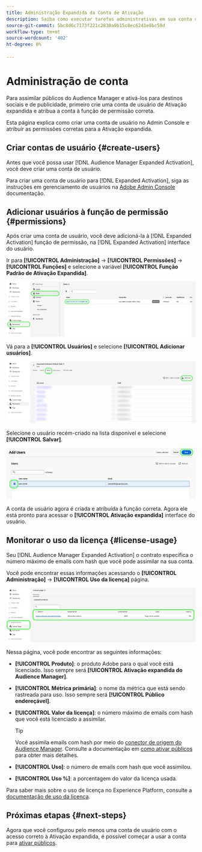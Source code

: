 ```yaml
---
title: Administração Expandida da Conta de Ativação
description: Saiba como executar tarefas administrativas em sua conta de Ativação expandida, como monitorar o uso de licenças e atribuir as permissões corretas.
source-git-commit: 5bc8d6c7173f221c2830a9b15c8ec6241e8bc59d
workflow-type: tm+mt
source-wordcount: '402'
ht-degree: 0%

---
```



# Administração de conta

Para assimilar públicos do Audience Manager e ativá-los para destinos sociais e de publicidade, primeiro crie uma conta de usuário de Ativação expandida e atribua a conta à função de permissão correta.

Esta página explica como criar uma conta de usuário no Admin Console e atribuir as permissões corretas para a Ativação expandida.

## Criar contas de usuário {#create-users}

Antes que você possa usar [!DNL Audience Manager Expanded Activation], você deve criar uma conta de usuário.

Para criar uma conta de usuário para [!DNL Expanded Activation], siga as instruções em gerenciamento de usuários na [Adobe Admin Console](https://helpx.adobe.com/br/enterprise/using/manage-users-individually.html) documentação.

## Adicionar usuários à função de permissão {#permissions}

Após criar uma conta de usuário, você deve adicioná-la à [!DNL Expanded Activation] função de permissão, na [!DNL Expanded Activation] interface do usuário.

Ir para **[!UICONTROL Administração]** -> **[!UICONTROL Permissões]** -> **[!UICONTROL Funções]** e selecione a variável **[!UICONTROL Função Padrão de Ativação Expandida]**.

![Imagem da interface do usuário da Ativação expandida mostrando a página Atribuições.](assets/expanded-activation-role.png)

Vá para a **[!UICONTROL Usuários]** e selecione **[!UICONTROL Adicionar usuários]**.

![Imagem da interface do usuário da Ativação expandida mostrando a página Usuários.](assets/add-users.png)

Selecione o usuário recém-criado na lista disponível e selecione **[!UICONTROL Salvar]**.

![Imagem da interface do usuário da Ativação expandida mostrando a página Adicionar usuários.](assets/add-user.png)

A conta de usuário agora é criada e atribuída à função correta. Agora ele está pronto para acessar o **[!UICONTROL Ativação expandida]** interface do usuário.

## Monitorar o uso da licença {#license-usage}

Seu [!DNL Audience Manager Expanded Activation] o contrato especifica o número máximo de emails com hash que você pode assimilar na sua conta.

Você pode encontrar essas informações acessando o **[!UICONTROL Administração]** -> **[!UICONTROL Uso da licença]** página.

![Imagem da interface do usuário da Ativation expandida mostrando a tela de uso da licença.](assets/license-usage.png)

Nessa página, você pode encontrar as seguintes informações:

* **[!UICONTROL Produto]**: o produto Adobe para o qual você está licenciado. Isso sempre será **[!UICONTROL Ativação expandida do Audience Manager]**.
* **[!UICONTROL Métrica primária]**: o nome da métrica que está sendo rastreada para uso. Isso sempre será **[!UICONTROL Público endereçável]**.
* **[!UICONTROL Valor da licença]**: o número máximo de emails com hash que você está licenciado a assimilar.

  >[!TIP]
  >
  >Você assimila emails com hash por meio do [conector de origem do Audience Manager](../sources/connectors/adobe-applications/audience-manager.md). Consulte a documentação em [como ativar públicos](activate-audiences.md) para obter mais detalhes.

* **[!UICONTROL Uso]**: o número de emails com hash que você assimilou.
* **[!UICONTROL Uso %]**: a porcentagem do valor da licença usada.

Para saber mais sobre o uso de licença no Experience Platform, consulte a [documentação de uso da licença](../dashboards/guides/license-usage.md).

## Próximas etapas {#next-steps}

Agora que você configurou pelo menos uma conta de usuário com o acesso correto à Ativação expandida, é possível começar a usar a conta para [ativar públicos](activate-audiences.md).

